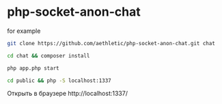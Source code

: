 # php-socket-anon-chat
for example

```bash
git clone https://github.com/aethletic/php-socket-anon-chat.git chat
```

```bash
cd chat && composer install
```

```bash
php app.php start
```

```bash
cd public && php -S localhost:1337
```

Открыть в браузере http://localhost:1337/

